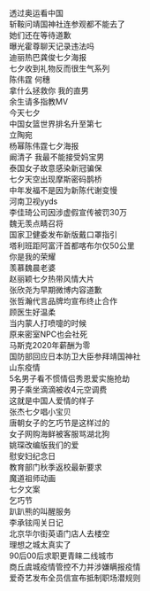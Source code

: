 透过奥运看中国  
斩鞍问靖国神社连参观都不能去了  
她们还在等待道歉  
曝光霍尊聊天记录违法吗  
迪丽热巴龚俊七夕海报  
七夕收到礼物反而很生气系列  
陈伟霆 何穗  
拿什么拯救你 我的直男  
余生请多指教MV  
今天七夕  
中国女篮世界排名升至第七  
立陶宛  
杨幂陈伟霆七夕海报  
阚清子 我最不能接受妈宝男  
泰国女子故意感染新冠骗保  
七夕天空出现摩斯密码鹊桥  
中年发福不是因为新陈代谢变慢  
河南卫视yyds  
李佳琦公司因涉虚假宣传被罚30万  
魏无羡点睛召将  
国家卫健委发布新版戴口罩指引  
塔利班距阿富汗首都喀布尔仅50公里  
你是我的荣耀  
羡慕魏晨老婆  
赵丽颖七夕热带风情大片  
张欣尧为早期微博内容道歉  
张哲瀚代言品牌均宣布终止合作  
顾医生好温柔  
当内蒙人打喷嚏的时候  
原来密室NPC也会社死  
马斯克2020年薪酬为零  
国防部回应日本防卫大臣参拜靖国神社  
山东疫情  
5名男子看不惯情侣秀恩爱实施抢劫  
男子乘坐滴滴被收4元空调费  
这就是中国人爱情的样子  
张杰七夕唱小宝贝  
唐朝女子的乞巧节是这样过的  
女子网购海鲜被客服骂湖北狗  
姚琛改编版我们的爱  
慰安妇纪念日  
教育部门秋季返校最新要求  
魔道祖师动画  
七夕文案  
乞巧节  
趴趴熊的叫醒服务  
李承铉闯关日记  
北京华尔街英语门店人去楼空  
理想之城太真实了  
90后00后求职更青睐二线城市  
商丘虞城疫情管控不力并涉嫌瞒报疫情  
爱奇艺发布全员信宣布抵制职场潜规则  
